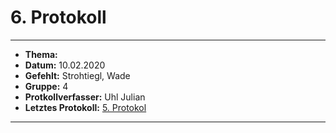 # 6. Protokoll
---------------------

* **Thema:** 
* **Datum:** 10.02.2020
* **Gefehlt:** Strohtiegl, Wade 
* **Gruppe:** 4
* **Protkollverfasser:** Uhl Julian
* **Letztes Protokoll:** [5. Protokol](https://github.com/HTLMechatronics/m17-3ahme-la1-sx/blob/uhljum17/uhljum17/%20protokolle/protokoll_2020-02-03_uhljum17.md)
------------------------------
